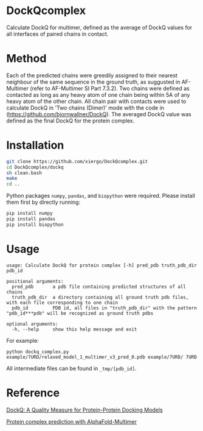 # DockQcomplex
Calculate DockQ for multimer, defined as the average of DockQ values for all interfaces of paired chains in contact.


# Method
Each of the predicted chains were greedily assigned to their nearest neighbour of the same sequence in the ground truth, as suggusted in AF-Multimer (refer to AF-Multimer SI Part 7.3.2). Two chains were defined as contacted as long as any heavy atom of one chain being within 5A of any heavy atom of the other chain. All chain pair with contacts were used to calculate DockQ in 'Two chains (Dimer)' mode with the code in (https://github.com/bjornwallner/DockQ). The averaged DockQ value was defined as the final DockQ for the protein complex.

# Installation
```bash
git clone https://github.com/xiergo/DockQcomplex.git
cd DockQcomplex/dockq
sh clean.bash
make
cd ..
```

Python packages `numpy`, `pandas`, and `biopython` were required. Please install them first by directly running:
```bash
pip install numpy
pip install pandas
pip install biopython
```

# Usage
```
usage: Calculate DockQ for protein complex [-h] pred_pdb truth_pdb_dir pdb_id

positional arguments:
  pred_pdb       a pdb file containing predicted structures of all chains
  truth_pdb_dir  a directory containing all ground truth pdb files, with each file corresponding to one chain
  pdb_id         PDB id, all files in "truth_pdb_dir" with the pattern "pdb_id***pdb" will be recognized as ground truth pdbs

optional arguments:
  -h, --help     show this help message and exit
```
For example:
```
python dockq_complex.py example/7URD/relaxed_model_1_multimer_v3_pred_0.pdb example/7URD/ 7URD
```
All intermediate files can be found in `_tmp/[pdb_id]`.

# Reference
[DockQ: A Quality Measure for Protein-Protein Docking Models](https://journals.plos.org/plosone/article?id=10.1371/journal.pone.0161879)

[Protein complex prediction with AlphaFold-Multimer](https://www.biorxiv.org/content/10.1101/2021.10.04.463034v1)
